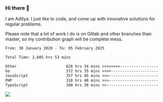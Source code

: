 ### Hi there 👋

I am Aditya. I just like to code, and come up with innovative solutions for regular problems.

Please note that a lot of work I do is on Gitlab and other branches than master, so my contribution graph will be complete mess.

<!--START_SECTION:waka-->

```txt
From: 30 January 2020 - To: 05 February 2025

Total Time: 2,605 hrs 53 mins

Other                      828 hrs 34 mins >>>>>>>>-----------------   31.80 %
Go                         372 hrs 35 mins >>>>---------------------   14.30 %
JavaScript                 357 hrs 45 mins >>>----------------------   13.73 %
PHP                        318 hrs 48 mins >>>----------------------   12.23 %
TypeScript                 160 hrs 36 mins >>-----------------------   06.16 %
```

<!--END_SECTION:waka-->

![](https://komarev.com/ghpvc/?username=BrainBuzzer)
